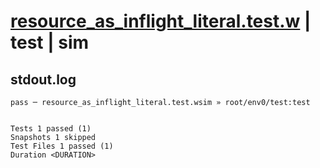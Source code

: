 # [resource_as_inflight_literal.test.w](../../../../../examples/tests/valid/resource_as_inflight_literal.test.w) | test | sim

## stdout.log
```log
pass ─ resource_as_inflight_literal.test.wsim » root/env0/test:test
 
 
Tests 1 passed (1)
Snapshots 1 skipped
Test Files 1 passed (1)
Duration <DURATION>
```

